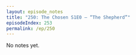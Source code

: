 ```yaml
---
layout: episode_notes
title: "250: The Chosen S1E0 — “The Shepherd”"
episodeIndex: 253
permalink: /ep/250
---
```

No notes yet.
